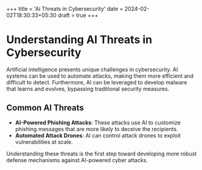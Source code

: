 +++
title = 'Ai Threats in Cybersecurity'
date = 2024-02-02T18:30:33+05:30
draft = true
+++
# Understanding AI Threats in Cybersecurity

Artificial intelligence presents unique challenges in cybersecurity. AI systems can be used to automate attacks, making them more efficient and difficult to detect. Furthermore, AI can be leveraged to develop malware that learns and evolves, bypassing traditional security measures.

## Common AI Threats

- **AI-Powered Phishing Attacks**: These attacks use AI to customize phishing messages that are more likely to deceive the recipients.
- **Automated Attack Drones**: AI can control attack drones to exploit vulnerabilities at scale.

Understanding these threats is the first step toward developing more robust defense mechanisms against AI-powered cyber attacks.
